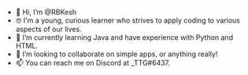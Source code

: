 - 👋 Hi, I’m @RBKesh
- 🤓 I'm a young, curious learner who strives to apply coding to various aspects of our lives.
- 🌱 I’m currently learning Java and have experience with Python and HTML.
- 💞️ I’m looking to collaborate on simple apps, or anything really!
- 📫 You can reach me on Discord at _TTG#6437.

<!---
RBKesh/RBKesh is a ✨ special ✨ repository because its `README.md` (this file) appears on your GitHub profile.
You can click the Preview link to take a look at your changes.
--->
